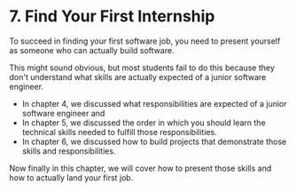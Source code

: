 # 7. Find Your First Internship

To succeed in finding your first software job, you need to present yourself as someone who can actually build software.

This might sound obvious, but most students fail to do this because they don't understand what skills are actually expected of a junior software engineer.

- In chapter 4, we discussed what responsibilities are expected of a junior software engineer and
- In chapter 5, we discussed the order in which you should learn the technical skills needed to fulfill those responsibilities.
- In chapter 6, we discussed how to build projects that demonstrate those skills and responsibilities.

Now finally in this chapter, we will cover how to present those skills and how to actually land your first job.
